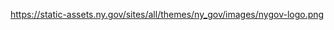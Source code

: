 https://static-assets.ny.gov/sites/all/themes/ny_gov/images/nygov-logo.png

<link href="https://unpkg.com/tailwindcss@^2/dist/tailwind.min.css" rel="stylesheet">






<meta property="og:site_name" content="Governor Andrew M. Cuomo">
<meta property="og:image" content="">
<meta property="og:title" content="Sign the Petition to Repeal the Federal SALT Cap">
<meta property="og:description" content="Sign the Petition to Repeal the Federal SALT Cap">
<meta property="og:image:url" content="">
<meta property="og:image:secure_url" content="">
<meta name="twitter:card" content="summary_large_image">
<meta name="twitter:image" content="">
<meta name="twitter:title" content="Sign the Petition to Repeal the Federal SALT Cap">

